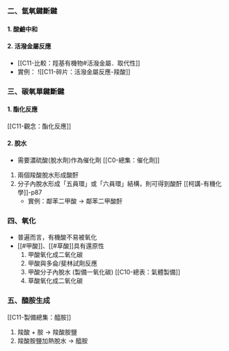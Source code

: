 ### 二、氫氧鍵斷鍵
#### 1. 酸鹼中和
#### 2. 活潑金屬反應
- [[C11-比較：羥基有機物#活潑金屬．取代性]]
- 實例：
![[C11-碎片：活潑金屬反應-羧酸]]
### 三、碳氧單鍵斷鍵
#### 1. 酯化反應
[[C11-觀念：酯化反應]]
#### 2. 脫水
- 需要濃硫酸(脫水劑)作為催化劑 [[C0-總集：催化劑]]
1. 兩個羧酸脫水形成酸酐
2. 分子內脫水形成「五員環」或「六員環」結構，則可得到酸酐 [[柯講-有機化學]]-p87
	- 實例：鄰苯二甲酸 -> 鄰苯二甲酸酐

### 四、氧化
- 普遍而言，有機酸不易被氧化
- [[#甲酸]]、[[#草酸]]具有還原性
	1. 甲酸氧化成二氧化碳
	2. 甲酸與多侖/斐林試劑反應
	3. 甲酸分子內脫水 (製備一氧化碳) [[C10-總表：氣體製備]]
	4. 草酸氧化成二氧化碳
### 五、醯胺生成
[[C11-製備總集：醯胺]]
1. 羧酸 + 胺 -> 羧酸胺鹽
2. 羧酸胺鹽加熱脫水 -> 醯胺